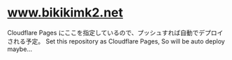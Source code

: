 # www.bikikimk2.net

Cloudflare Pages にここを指定しているので、プッシュすれば自動でデプロイされる予定。
Set this repository as Cloudflare Pages, So will be auto deploy maybe...
